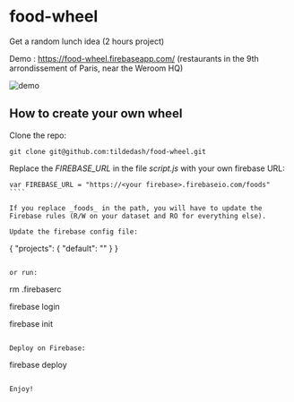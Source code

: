 # food-wheel
Get a random lunch idea (2 hours project)

Demo : https://food-wheel.firebaseapp.com/ (restaurants in the 9th arrondissement of Paris, near the Weroom HQ)

![demo](http://i.imgur.com/gDARtsB.png)

## How to create your own wheel

Clone the repo:

````
git clone git@github.com:tildedash/food-wheel.git
`````

Replace the _FIREBASE_URL_ in the file _script.js_ with your own firebase URL:

`````
var FIREBASE_URL = "https://<your firebase>.firebaseio.com/foods"
````

If you replace _foods_ in the path, you will have to update the Firebase rules (R/W on your dataset and RO for everything else).

Update the firebase config file:

`````
{
  "projects": {
    "default": "<your project name>"
  }
}

`````

or run:

`````

rm .firebaserc

firebase login

firebase init
````

Deploy on Firebase:

````
firebase deploy
`````

Enjoy!



